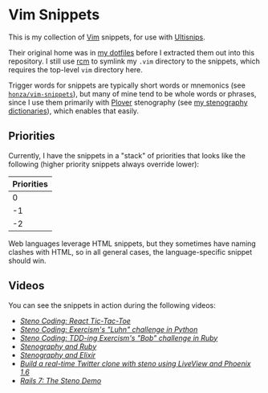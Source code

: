# Vim Snippets

This is my collection of [Vim][] snippets, for use with [Ultisnips][].

Their original home was in [my dotfiles][] before I extracted them out into
this repository. I still use [rcm][] to symlink my `.vim` directory to the
snippets, which requires the top-level `vim` directory here.

Trigger words for snippets are typically short words or mnemonics (see
[`honza/vim-snippets`][]), but many of mine tend to be whole words or phrases,
since I use them primarily with [Plover][] stenography (see
[my stenography dictionaries][]), which enables that easily.

## Priorities

Currently, I have the snippets in a "stack" of priorities that looks like the
following (higher priority snippets always override lower):

|                              Priorities                                      |
|------------------------------------------------------------------------------|
|  0 | Language-specific snippets                                              |
| -1 | HTML snippets                                                           |
| -2 | All snippets                                                            |

Web languages leverage HTML snippets, but they sometimes have naming clashes
with HTML, so in all general cases, the language-specific snippet should win.

## Videos

You can see the snippets in action during the following videos:

- _[Steno Coding: React Tic-Tac-Toe][]_
- _[Steno Coding: Exercism's "Luhn" challenge in Python][]_
- _[Steno Coding: TDD-ing Exercism's "Bob" challenge in Ruby][]_
- _[Stenography and Ruby][]_
- _[Stenography and Elixir][]_
- _[Build a real-time Twitter clone with steno using LiveView and Phoenix 1.6][]_
- _[Rails 7: The Steno Demo][]_

[Build a real-time Twitter clone with steno using LiveView and Phoenix 1.6]: https://www.youtube.com/watch?v=T_kMd7rxYU0
[`honza/vim-snippets`]: https://github.com/honza/vim-snippets
[my dotfiles]: https://github.com/paulfioravanti/dotfiles
[my stenography dictionaries]: https://github.com/paulfioravanti/steno-dictionaries
[Plover]: https://www.openstenoproject.org/plover/
[Rails 7: The Steno Demo]: https://www.youtube.com/watch?v=q7g0ml60LGY
[rcm]: https://github.com/thoughtbot/rcm
[Steno Coding: Exercism's "Luhn" challenge in Python]: https://www.youtube.com/watch?v=YcIwT5i9_lA
[Steno Coding: React Tic-Tac-Toe]: https://www.youtube.com/watch?v=3TDgZVIxncg
[Steno Coding: TDD-ing Exercism's "Bob" challenge in Ruby]: https://www.youtube.com/watch?v=I9Oc4AirX_0
[Stenography and Elixir]: https://www.youtube.com/watch?v=ZQO-5KfnCi4
[Stenography and Ruby]: https://www.youtube.com/watch?v=3W9_k2CXrXE
[Ultisnips]: https://github.com/SirVer/ultisnips
[Vim]: https://www.vim.org/
